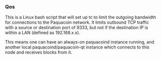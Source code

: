 ### Qos ###

This is a Linux bash script that will set up tc to limit the outgoing bandwidth for connections to the Paquacoin network. It limits outbound TCP traffic with a source or destination port of 9333, but not if the destination IP is within a LAN (defined as 192.168.x.x).

This means one can have an always-on paquacoind instance running, and another local paquacoind/paquacoin-qt instance which connects to this node and receives blocks from it.

